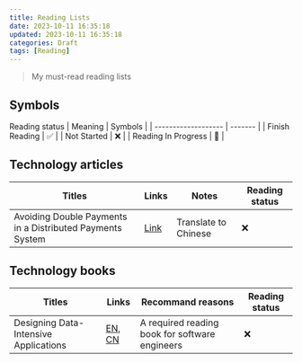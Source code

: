 ```yaml
---
title: Reading Lists
date: 2023-10-11 16:35:18
updated: 2023-10-11 16:35:18
categories: Draft
tags: [Reading]
---
```


> My must-read reading lists
<!-- more -->

## Symbols

Reading status
| Meaning             | Symbols |
| ------------------- | ------- |
| Finish Reading      | ✅      |
| Not Started         | ❌      |
| Reading In Progress | 👀     |

## Technology articles

| Titles                                                     | Links                                                                                                                 | Notes                 | Reading status |
| --------------------------------------------------------- | --------------------------------------------------------------------------------------------------------------------- | --------------------- | -------------- |
| Avoiding Double Payments in a Distributed Payments System | [Link](https://medium.com/airbnb-engineering/avoiding-double-payments-in-a-distributed-payments-system-2981f6b070bb) | Translate to Chinese | ❌             |


## Technology books

| Titles                                 | Links                                                                                                                                                     | Recommand reasons                              | Reading status |
| ------------------------------------- | --------------------------------------------------------------------------------------------------------------------------------------------------------- | ---------------------------------------------- | -------------- |
| Designing Data-Intensive Applications | [EN](https://github.com/ms2ag16/Books/blob/master/Designing%20Data-Intensive%20Applications%20-%20Martin%20Kleppmann.pdf), [CN](http://ddia.vonng.com/#/) | A required reading book for software engineers | ❌             |
